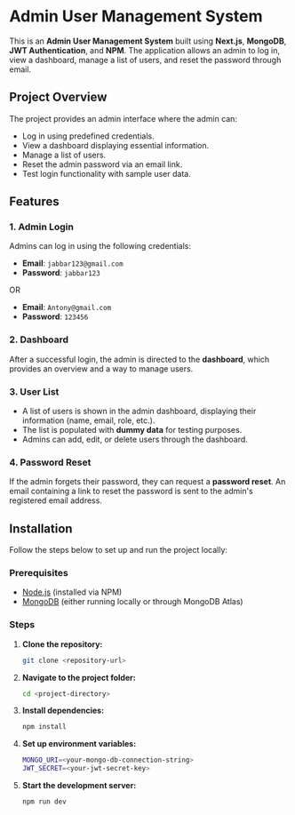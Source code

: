 # Admin User Management System

This is an **Admin User Management System** built using **Next.js**, **MongoDB**, **JWT Authentication**, and **NPM**. The application allows an admin to log in, view a dashboard, manage a list of users, and reset the password through email. 

## Project Overview

The project provides an admin interface where the admin can:

- Log in using predefined credentials.
- View a dashboard displaying essential information.
- Manage a list of users.
- Reset the admin password via an email link.
- Test login functionality with sample user data.

## Features

### 1. **Admin Login**

Admins can log in using the following credentials:

- **Email**: `jabbar123@gmail.com`
- **Password**: `jabbar123`

OR

- **Email**: `Antony@gmail.com`
- **Password**: `123456`

### 2. **Dashboard**

After a successful login, the admin is directed to the **dashboard**, which provides an overview and a way to manage users.

### 3. **User List**

- A list of users is shown in the admin dashboard, displaying their information (name, email, role, etc.).
- The list is populated with **dummy data** for testing purposes.
- Admins can add, edit, or delete users through the dashboard.

### 4. **Password Reset**

If the admin forgets their password, they can request a **password reset**. An email containing a link to reset the password is sent to the admin's registered email address.

## Installation

Follow the steps below to set up and run the project locally:

### Prerequisites

- [Node.js](https://nodejs.org/en/download/) (installed via NPM)
- [MongoDB](https://www.mongodb.com/try/download/community) (either running locally or through MongoDB Atlas)

### Steps

1. **Clone the repository:**
   ```bash
   git clone <repository-url> 

2. **Navigate to the project folder:**
    ```bash
    cd <project-directory>

3. **Install dependencies:**
    ```bash
    npm install

4. **Set up environment variables:**
    ```bash
    MONGO_URI=<your-mongo-db-connection-string>
    JWT_SECRET=<your-jwt-secret-key>

5. **Start the development server:**
    ```bash
    npm run dev




